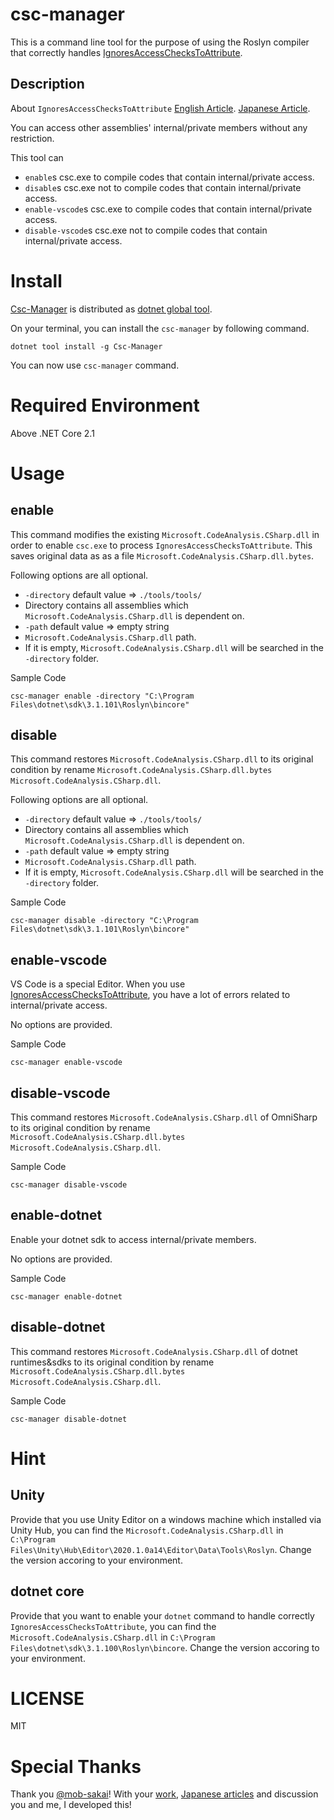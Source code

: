 # csc-manager

This is a command line tool for the purpose of using the Roslyn compiler that correctly handles [IgnoresAccessChecksToAttribute](https://www.strathweb.com/2018/10/no-internalvisibleto-no-problem-bypassing-c-visibility-rules-with-roslyn/).

## Description

About `IgnoresAccessChecksToAttribute`
[English Article](https://www.strathweb.com/2018/10/no-internalvisibleto-no-problem-bypassing-c-visibility-rules-with-roslyn/).
[Japanese Article](https://qiita.com/mob-sakai/items/a24780d68a6133be338f).

You can access other assemblies' internal/private members without any restriction.

This tool can
 
 - `enable`s csc.exe to compile codes that contain internal/private access.
 - `disable`s csc.exe not to compile codes that contain internal/private access.
 - `enable-vscode`s csc.exe to compile codes that contain internal/private access.
 - `disable-vscode`s csc.exe not to compile codes that contain internal/private access.

# Install

[Csc-Manager](https://github.com/pCYSl5EDgo/Csc-Manager) is distributed as [dotnet global tool](https://www.nuget.org/packages/Csc-Manager/).

On your terminal, you can install the `csc-manager` by following command.

```
dotnet tool install -g Csc-Manager
```

You can now use `csc-manager` command.

# Required Environment

Above .NET Core 2.1

# Usage

## enable

This command modifies the existing `Microsoft.CodeAnalysis.CSharp.dll` in order to enable `csc.exe` to process `IgnoresAccessChecksToAttribute`.
This saves original data as as a file `Microsoft.CodeAnalysis.CSharp.dll.bytes`.

Following options are all optional.

 - `-directory` default value => `./tools/tools/`
  - Directory contains all assemblies which `Microsoft.CodeAnalysis.CSharp.dll` is dependent on.
 - `-path` default value => empty string
  - `Microsoft.CodeAnalysis.CSharp.dll` path.
  - If it is empty, `Microsoft.CodeAnalysis.CSharp.dll` will be searched in the `-directory` folder.

Sample Code

```
csc-manager enable -directory "C:\Program Files\dotnet\sdk\3.1.101\Roslyn\bincore"
```

## disable

This command restores `Microsoft.CodeAnalysis.CSharp.dll` to its original condition by rename `Microsoft.CodeAnalysis.CSharp.dll.bytes` `Microsoft.CodeAnalysis.CSharp.dll`.

Following options are all optional.

 - `-directory` default value => `./tools/tools/`
  - Directory contains all assemblies which `Microsoft.CodeAnalysis.CSharp.dll` is dependent on.
 - `-path` default value => empty string
  - `Microsoft.CodeAnalysis.CSharp.dll` path.
  - If it is empty, `Microsoft.CodeAnalysis.CSharp.dll` will be searched in the `-directory` folder.

Sample Code

```
csc-manager disable -directory "C:\Program Files\dotnet\sdk\3.1.101\Roslyn\bincore"
```

## enable-vscode

VS Code is a special Editor.
When you use [IgnoresAccessChecksToAttribute](https://www.strathweb.com/2018/10/no-internalvisibleto-no-problem-bypassing-c-visibility-rules-with-roslyn/), you have a lot of errors related to internal/private access.

No options are provided.

Sample Code

```
csc-manager enable-vscode
```

## disable-vscode

This command restores `Microsoft.CodeAnalysis.CSharp.dll` of OmniSharp to its original condition by rename `Microsoft.CodeAnalysis.CSharp.dll.bytes` `Microsoft.CodeAnalysis.CSharp.dll`.

Sample Code

```
csc-manager disable-vscode
```

## enable-dotnet

Enable your dotnet sdk to access internal/private members.

No options are provided.

Sample Code

```
csc-manager enable-dotnet
```

## disable-dotnet

This command restores `Microsoft.CodeAnalysis.CSharp.dll` of dotnet runtimes&amp;sdks to its original condition by rename `Microsoft.CodeAnalysis.CSharp.dll.bytes` `Microsoft.CodeAnalysis.CSharp.dll`.

Sample Code

```
csc-manager disable-dotnet
```

# Hint

## Unity

Provide that you use Unity Editor on a windows machine which installed via Unity Hub, you can find the `Microsoft.CodeAnalysis.CSharp.dll` in `C:\Program Files\Unity\Hub\Editor\2020.1.0a14\Editor\Data\Tools\Roslyn`.
Change the version accoring to your environment.

## dotnet core

Provide that you want to enable your `dotnet` command to handle correctly `IgnoresAccessChecksToAttribute`, you can find the `Microsoft.CodeAnalysis.CSharp.dll` in `C:\Program Files\dotnet\sdk\3.1.100\Roslyn\bincore`.
Change the version accoring to your environment.

# LICENSE

MIT

# Special Thanks

Thank you [@mob-sakai](https://github.com/mob-sakai)!
With your [work](https://github.com/mob-sakai/OpenSesameCompilerForUnity), [Japanese articles](https://qiita.com/mob-sakai/items/a24780d68a6133be338f) and discussion you and me, I developed this!